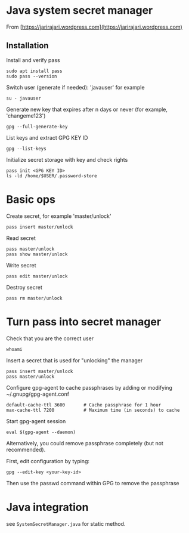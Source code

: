 # Java system secret manager
From [https://jarirajari.wordpress.com](https://jarirajari.wordpress.com)

## Installation

Install and verify pass
```
sudo apt install pass
sudo pass --version
```

Switch user (generate if needed): 'javauser' for example
```
su - javauser
```

Generate new key that expires after n days or never (for example, 'changeme123')
```
gpg --full-generate-key
```

List keys and extract GPG KEY ID
```
gpg --list-keys
```

Initialize secret storage with key and check rights
```
pass init <GPG KEY ID>
ls -ld /home/$USER/.password-store
```

# Basic ops

Create secret, for example 'master/unlock'
```
pass insert master/unlock
```

Read secret
```
pass master/unlock
pass show master/unlock
```

Write secret
```
pass edit master/unlock
```

Destroy secret
```
pass rm master/unlock
```

# Turn pass into secret manager

Check that you are the correct user
```
whoami
```

Insert a secret that is used for "unlocking" the manager
```
pass insert master/unlock
pass master/unlock
```

Configure gpg-agent to cache passphrases by adding or modifying ~/.gnupg/gpg-agent.conf
```
default-cache-ttl 3600       # Cache passphrase for 1 hour
max-cache-ttl 7200           # Maximum time (in seconds) to cache
```

Start gpg-agent session
```
eval $(gpg-agent --daemon)
```

Alternatively, you could remove passphrase completely (but not recommended).

First, edit configuration by typing:
```
gpg --edit-key <your-key-id>
```

Then use the passwd command within GPG to remove the passphrase

# Java integration

see `SystemSecretManager.java` for static method.
